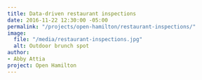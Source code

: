 ```yaml
---
title: Data-driven restaurant inspections
date: 2016-11-22 12:30:00 -05:00
permalink: "/projects/open-hamilton/restaurant-inspections/"
image:
  file: "/media/restaurant-inspections.jpg"
  alt: Outdoor brunch spot
author:
- Abby Attia
project: Open Hamilton
---
```


